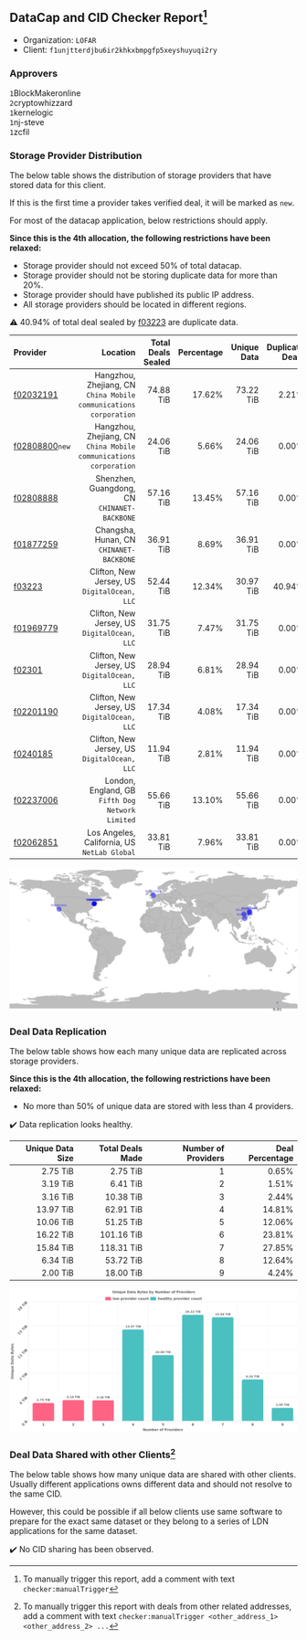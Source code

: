 ## DataCap and CID Checker Report[^1]
 - Organization: `LOFAR`
 - Client: `f1unjtterdjbu6ir2khkxbmpgfp5xeyshuyuqi2ry`
### Approvers
`1`BlockMakeronline<br/>`2`cryptowhizzard<br/>`1`kernelogic<br/>`1`nj-steve<br/>`1`zcfil


### Storage Provider Distribution
The below table shows the distribution of storage providers that have stored data for this client.

If this is the first time a provider takes verified deal, it will be marked as `new`.

For most of the datacap application, below restrictions should apply.

**Since this is the 4th allocation, the following restrictions have been relaxed:**
 - Storage provider should not exceed 50% of total datacap.
 - Storage provider should not be storing duplicate data for more than 20%.
 - Storage provider should have published its public IP address.
 - All storage providers should be located in different regions.

⚠️ 40.94% of total deal sealed by [f03223](https://filfox.info/en/address/f03223) are duplicate data.

| Provider                                                    |                                                             Location | Total Deals Sealed | Percentage | Unique Data | Duplicate Deals |
| :---------------------------------------------------------- | -------------------------------------------------------------------: | -----------------: | ---------: | ----------: | --------------: |
| [f02032191](https://filfox.info/en/address/f02032191)       | Hangzhou, Zhejiang, CN<br/>`China Mobile communications corporation` |          74.88 TiB |     17.62% |   73.22 TiB |           2.21% |
| [f02808800](https://filfox.info/en/address/f02808800)`new`  | Hangzhou, Zhejiang, CN<br/>`China Mobile communications corporation` |          24.06 TiB |      5.66% |   24.06 TiB |           0.00% |
| [f02808888](https://filfox.info/en/address/f02808888)       |                      Shenzhen, Guangdong, CN<br/>`CHINANET-BACKBONE` |          57.16 TiB |     13.45% |   57.16 TiB |           0.00% |
| [f01877259](https://filfox.info/en/address/f01877259)       |                          Changsha, Hunan, CN<br/>`CHINANET-BACKBONE` |          36.91 TiB |      8.69% |   36.91 TiB |           0.00% |
| [f03223](https://filfox.info/en/address/f03223)             |                      Clifton, New Jersey, US<br/>`DigitalOcean, LLC` |          52.44 TiB |     12.34% |   30.97 TiB |          40.94% |
| [f01969779](https://filfox.info/en/address/f01969779)       |                      Clifton, New Jersey, US<br/>`DigitalOcean, LLC` |          31.75 TiB |      7.47% |   31.75 TiB |           0.00% |
| [f02301](https://filfox.info/en/address/f02301)             |                      Clifton, New Jersey, US<br/>`DigitalOcean, LLC` |          28.94 TiB |      6.81% |   28.94 TiB |           0.00% |
| [f02201190](https://filfox.info/en/address/f02201190)       |                      Clifton, New Jersey, US<br/>`DigitalOcean, LLC` |          17.34 TiB |      4.08% |   17.34 TiB |           0.00% |
| [f0240185](https://filfox.info/en/address/f0240185)         |                      Clifton, New Jersey, US<br/>`DigitalOcean, LLC` |          11.94 TiB |      2.81% |   11.94 TiB |           0.00% |
| [f02237006](https://filfox.info/en/address/f02237006)       |                  London, England, GB<br/>`Fifth Dog Network Limited` |          55.66 TiB |     13.10% |   55.66 TiB |           0.00% |
| [f02062851](https://filfox.info/en/address/f02062851)       |                      Los Angeles, California, US<br/>`NetLab Global` |          33.81 TiB |      7.96% |   33.81 TiB |           0.00% |

<img src="https://raw.githubusercontent.com/data-preservation-programs/filplus-checker-assets/main/filecoin-project/filecoin-plus-large-datasets/issues/2062/1697852420032.png"/>

### Deal Data Replication
The below table shows how each many unique data are replicated across storage providers.


**Since this is the 4th allocation, the following restrictions have been relaxed:**
- No more than 50% of unique data are stored with less than 4 providers.

✔️ Data replication looks healthy.

| Unique Data Size | Total Deals Made | Number of Providers | Deal Percentage |
| ---------------: | ---------------: | ------------------: | --------------: |
|         2.75 TiB |         2.75 TiB |                   1 |           0.65% |
|         3.19 TiB |         6.41 TiB |                   2 |           1.51% |
|         3.16 TiB |        10.38 TiB |                   3 |           2.44% |
|        13.97 TiB |        62.91 TiB |                   4 |          14.81% |
|        10.06 TiB |        51.25 TiB |                   5 |          12.06% |
|        16.22 TiB |       101.16 TiB |                   6 |          23.81% |
|        15.84 TiB |       118.31 TiB |                   7 |          27.85% |
|         6.34 TiB |        53.72 TiB |                   8 |          12.64% |
|         2.00 TiB |        18.00 TiB |                   9 |           4.24% |

<img src="https://raw.githubusercontent.com/data-preservation-programs/filplus-checker-assets/main/filecoin-project/filecoin-plus-large-datasets/issues/2062/1697852420679.png"/>

### Deal Data Shared with other Clients[^3]
The below table shows how many unique data are shared with other clients.
Usually different applications owns different data and should not resolve to the same CID.

However, this could be possible if all below clients use same software to prepare for the exact same dataset or they belong to a series of LDN applications for the same dataset.

✔️ No CID sharing has been observed.

[^1]: To manually trigger this report, add a comment with text `checker:manualTrigger`

[^2]: Deals from those addresses are combined into this report as they are specified with `checker:manualTrigger`

[^3]: To manually trigger this report with deals from other related addresses, add a comment with text `checker:manualTrigger <other_address_1> <other_address_2> ...`
